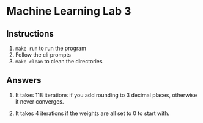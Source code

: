 # Machine Learning Lab 3

## Instructions

1. `make run` to run the program
2. Follow the cli prompts
3. `make clean` to clean the directories

## Answers

1. It takes 118 iterations if you add rounding to 3 decimal places, otherwise it never converges.

2. It takes 4 iterations if the weights are all set to 0 to start with.
